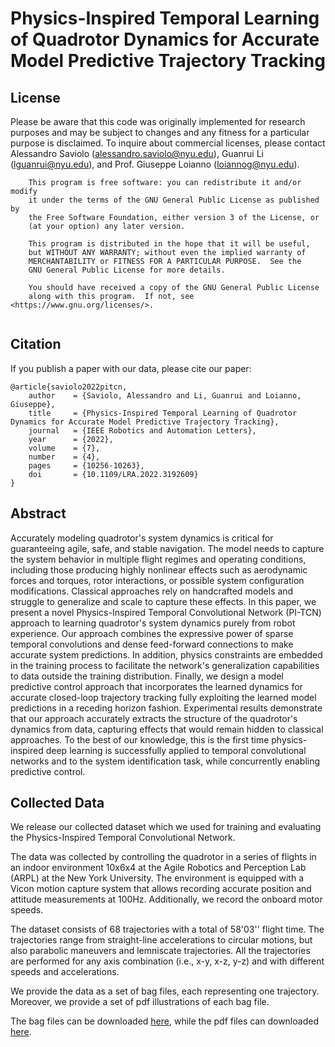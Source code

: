 # Physics-Inspired Temporal Learning of Quadrotor Dynamics for Accurate Model Predictive Trajectory Tracking

## License
Please be aware that this code was originally implemented for research purposes and may be subject to changes and any fitness for a particular purpose is disclaimed. To inquire about commercial licenses, please contact Alessandro Saviolo (alessandro.saviolo@nyu.edu), Guanrui Li (lguanrui@nyu.edu), and Prof. Giuseppe Loianno (loiannog@nyu.edu).
```
    This program is free software: you can redistribute it and/or modify
    it under the terms of the GNU General Public License as published by
    the Free Software Foundation, either version 3 of the License, or
    (at your option) any later version.

    This program is distributed in the hope that it will be useful,
    but WITHOUT ANY WARRANTY; without even the implied warranty of
    MERCHANTABILITY or FITNESS FOR A PARTICULAR PURPOSE.  See the
    GNU General Public License for more details.

    You should have received a copy of the GNU General Public License
    along with this program.  If not, see <https://www.gnu.org/licenses/>.
    
```

## Citation
If you publish a paper with our data, please cite our paper: 
```
@article{saviolo2022pitcn,
    author    = {Saviolo, Alessandro and Li, Guanrui and Loianno, Giuseppe},
    title     = {Physics-Inspired Temporal Learning of Quadrotor Dynamics for Accurate Model Predictive Trajectory Tracking},
    journal   = {IEEE Robotics and Automation Letters},
    year      = {2022},
    volume    = {7},
    number    = {4},
    pages     = {10256-10263},
    doi       = {10.1109/LRA.2022.3192609}
}
```

## Abstract
Accurately modeling quadrotor's system dynamics is critical for guaranteeing agile, safe, and stable navigation. The model needs to capture the system behavior in multiple flight regimes and operating conditions, including those producing highly nonlinear effects such as aerodynamic forces and torques, rotor interactions, or possible system configuration modifications. Classical approaches rely on handcrafted models and struggle to generalize and scale to capture these effects. In this paper, we present a novel Physics-Inspired Temporal Convolutional Network (PI-TCN) approach to learning quadrotor's system dynamics purely from robot experience. Our approach combines the expressive power of sparse temporal convolutions and dense feed-forward connections to make accurate system predictions. In addition, physics constraints are embedded in the training process to facilitate the network's generalization capabilities to data outside the training distribution. Finally, we design a model predictive control approach that incorporates the learned dynamics for accurate closed-loop trajectory tracking fully exploiting the learned model predictions in a receding horizon fashion. Experimental results demonstrate that our approach accurately extracts the structure of the quadrotor's dynamics from data, capturing effects that would remain hidden to classical approaches. To the best of our knowledge, this is the first time physics-inspired deep learning is successfully applied to temporal convolutional networks and to the system identification task, while concurrently enabling predictive control.

## Collected Data
We release our collected dataset which we used for training and evaluating the Physics-Inspired Temporal Convolutional Network.

The data was collected by controlling the quadrotor in a series of flights in an indoor environment 10x6x4 at the Agile Robotics and Perception Lab (ARPL) at the New York University.
The environment is equipped with a Vicon motion capture system that allows recording accurate position and attitude measurements at 100Hz. Additionally, we record the onboard motor speeds.

The dataset consists of 68 trajectories with a total of 58'03'' flight time.
The trajectories range from straight-line accelerations to circular motions, but also parabolic maneuvers and lemniscate trajectories. All the trajectories are performed for any axis combination (i.e., x-y, x-z, y-z) and with different speeds and accelerations.

We provide the data as a set of bag files, each representing one trajectory.
Moreover, we provide a set of pdf illustrations of each bag file.

The bag files can be downloaded [here](https://drive.google.com/file/d/1b1PFSBlKTdrlTIurYNpTJWWEx1KIJzuR/view?usp=sharing), while the pdf files can downloaded [here](https://drive.google.com/file/d/1s7nSqATpCS849csSdkHNL0-VLZwdNzg4/view?usp=sharing).
